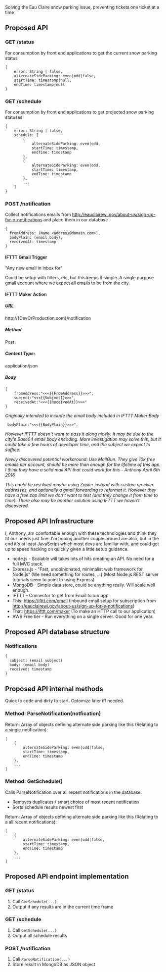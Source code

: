 Solving the Eau Claire snow parking issue, preventing tickets one ticket at a time

## Proposed API

### GET /status

For consumption by front end applications to get the current snow parking status

```
{
	error: String | false,
	alternateSideParking: even|odd|false,
	startTime: timestamp|null,
	endTime: timestamp|null
}
```

### GET /schedule

For consumption by front end applications to get projected snow parking statuses

```
{
	error: String | false,
	schedule: [
		{
			alternateSideParking: even|odd,
			startTime: timestamp,
			endTime: timestamp
		},
		{
			alternateSideParking: even|odd,
			startTime: timestamp,
			endTime: timestamp
		},
		...
	]
}
```

### POST /notification

Collect notifications emails from http://eauclairewi.gov/about-us/sign-up-for-e-notifications and place them in our database

```
{
  fromAddress: (Name <address@domain.com>),
  bodyPlain: (email body),
  receivedAt: timestamp
}
```
#### IFTTT Gmail Trigger

"Any new email in inbox for"

Could be setup with filters, etc, but this keeps it simple.  A single purpose gmail account where we expect all emails to be from the city.

#### IFTTT Maker Action

##### URL

http://{DevOrProduction.com}/notification

##### Method

Post

##### Content Type:

application/json

##### Body
```
{
    fromAddress:"<<<{{FromAddress}}>>>",
    subject:"<<<{{Subject}}>>>",
    receivedAt:"<<<{{ReceivedAt}}>>>"
}
```
*Originally intended to include the email body included in IFTTT Maker Body*
```
 bodyPlain:"<<<{{BodyPlain}}>>>",
```
*However IFTTT doesn't want to pass it along nicely.  It may be due to the city's Base64 email body encoding.  More investigation may solve this, but it could take a few hours of developer time, and the subject we expect to suffice.*

*Newly discovered potential workaround: Use MailGun.  They give 10k free emails per account, should be more than enough for the lifetime of this app.  I think they have a solid mail API that could work for this - Anthony April 6th 2016*

*This could be resolved maybe using Zapier instead with custom receiver addresses, and optionally a gmail forwarding to reformat it. However they have a free zap limit we don't want to test (and they change it from time to time). There also may be another solution using IFTTT we haven't discovered.*

## Proposed API Infrastructure

I, Anthony, am comfortable enough with these technologies and think they fit our needs just fine. I'm hoping another couple around are also, but in the end it's at least JavaScript which most devs are familiar with, and could get up to speed hacking on quickly given a little setup guidance.

* node.js - Scalable will takes lots of hits creating an API. No need for a full MVC stack.
 * Express.js - "Fast, unopinionated, minimalist web framework for Node.js" (We need something for routes, ...) (Most Node.js REST server tutorials seem to point to using Express)
* MongoDB - Simple data store, could be anything really.  Will scale well enough.
* IFTTT - Connector to get from Email to our app
 * This: https://ifttt.com/email (Inbound email setup for subscription from http://eauclairewi.gov/about-us/sign-up-for-e-notifications)
 * That: https://ifttt.com/maker (To make an HTTP call to our application)
* AWS Free tier - Run everything on a single server.  Good for one year.
 
## Proposed API database structure

### Notifications
```
{
  subject: (email subject)
  body: (email body)
  received: timestamp
}
```

## Proposed API internal methods

Quick to code and dirty to start.  Optomize later iff needed.

### Method: ParseNotification(notfication)

Return: Array of objects defining alternate side parking like this (Relating to a single notification):
```
[
	{
		alternateSideParking: even|odd|false,
		startTime: timestamp,
		endTime: timestamp
	},
	...
]
```

### Method: GetSchedule()

Calls ParseNotification over all recent notifications in the database.

* Removes duplicates / smart choice of most recent notification
* Sorts schedule results newest first

Return: Array of objects defining alternate side parking like this (Relating to a all recent notifications):
```
[
	{
		alternateSideParking: even|odd|false,
		startTime: timestamp,
		endTime: timestamp
	},
	...
]
```

## Proposed API endpoint implementation

### GET /status

1. Call ```GetSchedule(...)```
2. Output if any results are in the current time frame

### GET /schedule

1. Call ```GetSchedule(...)```
2. Output all schedule results

### POST /notification

1. Call ```ParseNotification(...)```
2. Store result in MongoDB as JSON object
